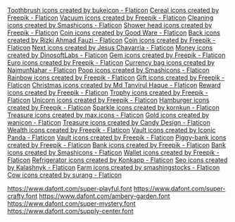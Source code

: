 <a href="https://www.flaticon.com/free-icons/toothbrush" title="toothbrush icons">Toothbrush icons created by bukeicon - Flaticon</a>
<a href="https://www.flaticon.com/free-icons/cereal" title="cereal icons">Cereal icons created by Freepik - Flaticon</a>
<a href="https://www.flaticon.com/free-icons/vacuum" title="vacuum icons">Vacuum icons created by Freepik - Flaticon</a>
<a href="https://www.flaticon.com/free-icons/cleaning" title="cleaning icons">Cleaning icons created by Smashicons - Flaticon</a>
<a href="https://www.flaticon.com/free-icons/shower-head" title="shower head icons">Shower head icons created by Freepik - Flaticon</a>
<a href="https://www.flaticon.com/free-icons/coin" title="coin icons">Coin icons created by Good Ware - Flaticon</a>
<a href="https://www.flaticon.com/free-icons/back" title="back icons">Back icons created by Rizki Ahmad Fauzi - Flaticon</a>
<a href="https://www.flaticon.com/free-icons/coin" title="coin icons">Coin icons created by Freepik - Flaticon</a>
<a href="https://www.flaticon.com/free-icons/next" title="next icons">Next icons created by Jesus Chavarria - Flaticon</a>
<a href="https://www.flaticon.com/free-icons/money" title="money icons">Money icons created by DinosoftLabs - Flaticon</a>
<a href="https://www.flaticon.com/free-icons/gem" title="gem icons">Gem icons created by Freepik - Flaticon</a>
<a href="https://www.flaticon.com/free-icons/euro" title="euro icons">Euro icons created by Freepik - Flaticon</a>
<a href="https://www.flaticon.com/free-icons/currency-bag" title="currency bag icons">Currency bag icons created by NajmunNahar - Flaticon</a>
<a href="https://www.flaticon.com/free-icons/poop" title="poop icons">Poop icons created by Smashicons - Flaticon</a>
<a href="https://www.flaticon.com/free-icons/rainbow" title="rainbow icons">Rainbow icons created by Freepik - Flaticon</a>
<a href="https://www.flaticon.com/free-icons/gift" title="gift icons">Gift icons created by Freepik - Flaticon</a>
<a href="https://www.flaticon.com/free-icons/christmas" title="christmas icons">Christmas icons created by Md Tanvirul Haque - Flaticon</a>
<a href="https://www.flaticon.com/free-icons/reward" title="reward icons">Reward icons created by Freepik - Flaticon</a>
<a href="https://www.flaticon.com/free-icons/trophy" title="trophy icons">Trophy icons created by Freepik - Flaticon</a>
<a href="https://www.flaticon.com/free-icons/unicorn" title="unicorn icons">Unicorn icons created by Freepik - Flaticon</a>
<a href="https://www.flaticon.com/free-icons/hamburger" title="hamburger icons">Hamburger icons created by Freepik - Flaticon</a>
<a href="https://www.flaticon.com/free-icons/sparkle" title="sparkle icons">Sparkle icons created by kornkun - Flaticon</a>
<a href="https://www.flaticon.com/free-icons/treasure" title="treasure icons">Treasure icons created by max.icons - Flaticon</a>
<a href="https://www.flaticon.com/free-icons/gold" title="gold icons">Gold icons created by wanicon - Flaticon</a>
<a href="https://www.flaticon.com/free-icons/treasure" title="treasure icons">Treasure icons created by Candy Design - Flaticon</a>
<a href="https://www.flaticon.com/free-icons/wealth" title="wealth icons">Wealth icons created by Freepik - Flaticon</a>
<a href="https://www.flaticon.com/free-icons/vault" title="vault icons">Vault icons created by Iconic Panda - Flaticon</a>
<a href="https://www.flaticon.com/free-icons/vault" title="vault icons">Vault icons created by Freepik - Flaticon</a>
<a href="https://www.flaticon.com/free-icons/piggy-bank" title="piggy-bank icons">Piggy-bank icons created by Freepik - Flaticon</a>
<a href="https://www.flaticon.com/free-icons/bank" title="bank icons">Bank icons created by Freepik - Flaticon</a>
<a href="https://www.flaticon.com/free-icons/bank" title="bank icons">Bank icons created by Smashicons - Flaticon</a>
<a href="https://www.flaticon.com/free-icons/wallet" title="wallet icons">Wallet icons created by Freepik - Flaticon</a>
<a href="https://www.flaticon.com/free-icons/refrigerator" title="refrigerator icons">Refrigerator icons created by Konkapp - Flaticon</a>
<a href="https://www.flaticon.com/free-icons/seo" title="seo icons">Seo icons created by Kalashnyk - Flaticon</a>
<a href="https://www.flaticon.com/free-icons/farm" title="farm icons">Farm icons created by smashingstocks - Flaticon</a>
<a href="https://www.flaticon.com/free-icons/cow" title="cow icons">Cow icons created by surang - Flaticon</a>

https://www.dafont.com/super-playful.font
https://www.dafont.com/super-crafty.font
https://www.dafont.com/ambery-garden.font
https://www.dafont.com/super-mystery.font
https://www.dafont.com/supply-center.font
